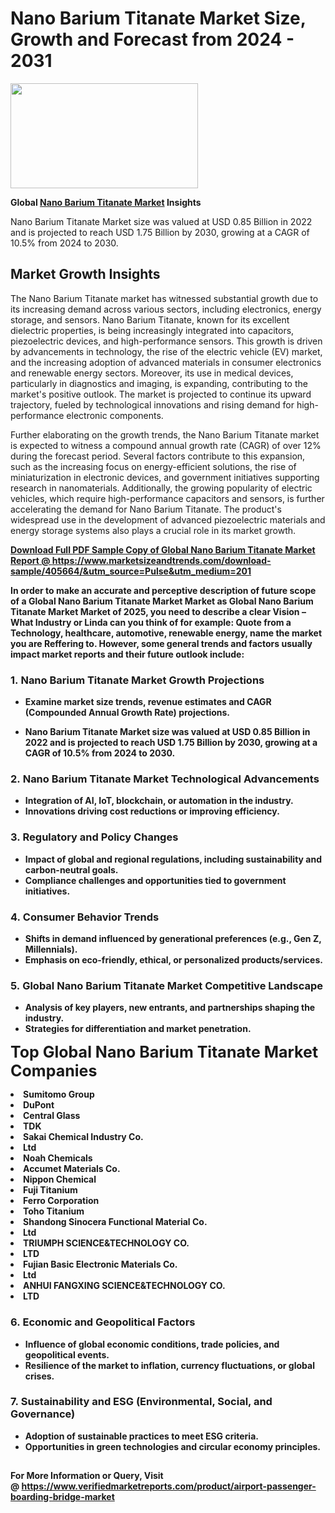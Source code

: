 <H1>Nano Barium Titanate Market Size, Growth and Forecast from 2024 - 2031</H1><img class="aligncenter size-medium wp-image-584254" src="https://thirdeyenews.in/wp-content/uploads/2024/09/Global-Market-Research-300x168.jpeg" alt="" width="300" height="168" /><p><strong>Global&nbsp;<a href="https://www.marketsizeandtrends.com/download-sample/405664/&amp;utm_source=Pulse&amp;utm_medium=201">Nano Barium Titanate Market</a> Insights</strong></p><p>Nano Barium Titanate Market size was valued at USD 0.85 Billion in 2022 and is projected to reach USD 1.75 Billion by 2030, growing at a CAGR of 10.5% from 2024 to 2030.</p><p><h2>Market Growth Insights</h2> <p>The Nano Barium Titanate market has witnessed substantial growth due to its increasing demand across various sectors, including electronics, energy storage, and sensors. Nano Barium Titanate, known for its excellent dielectric properties, is being increasingly integrated into capacitors, piezoelectric devices, and high-performance sensors. This growth is driven by advancements in technology, the rise of the electric vehicle (EV) market, and the increasing adoption of advanced materials in consumer electronics and renewable energy sectors. Moreover, its use in medical devices, particularly in diagnostics and imaging, is expanding, contributing to the market's positive outlook. The market is projected to continue its upward trajectory, fueled by technological innovations and rising demand for high-performance electronic components.</p> <p><strong><a href="#"></a></strong></p> <p>Further elaborating on the growth trends, the Nano Barium Titanate market is expected to witness a compound annual growth rate (CAGR) of over 12% during the forecast period. Several factors contribute to this expansion, such as the increasing focus on energy-efficient solutions, the rise of miniaturization in electronic devices, and government initiatives supporting research in nanomaterials. Additionally, the growing popularity of electric vehicles, which require high-performance capacitors and sensors, is further accelerating the demand for Nano Barium Titanate. The product's widespread use in the development of advanced piezoelectric materials and energy storage systems also plays a crucial role in its market growth.</p> <p><strong><a href="#"></p><p><span class=""><strong>Download Full PDF Sample Copy of Global Nano Barium Titanate Market Report</strong> @ <a href="https://www.marketsizeandtrends.com/download-sample/405664/&amp;utm_source=Pulse&amp;utm_medium=201" target="_blank">https://www.marketsizeandtrends.com/download-sample/405664/&amp;utm_source=Pulse&amp;utm_medium=201</a></span></p><p>In order to make an accurate and perceptive description of future scope of a Global&nbsp;Nano Barium Titanate Market Market as Global&nbsp;Nano Barium Titanate Market Market of 2025, you need to describe a clear Vision &ndash; What Industry or Linda can you think of for example: Quote from a Technology, healthcare, automotive, renewable energy, name the market you are Reffering to. However, some general trends and factors usually impact market reports and their future outlook include:</p><h3>1.&nbsp;<strong>Nano Barium Titanate Market Growth Projections</strong></h3><ul><li>Examine market size trends, revenue estimates and CAGR (Compounded Annual Growth Rate) projections.</li><li><p>Nano Barium Titanate Market size was valued at USD 0.85 Billion in 2022 and is projected to reach USD 1.75 Billion by 2030, growing at a CAGR of 10.5% from 2024 to 2030.</p></li></ul><h3>2.&nbsp;<strong>Nano Barium Titanate Market Technological Advancements</strong></h3><ul><li>Integration of AI, IoT, blockchain, or automation in the industry.</li><li>Innovations driving cost reductions or improving efficiency.</li></ul><h3>3.&nbsp;<strong>Regulatory and Policy Changes</strong></h3><ul><li>Impact of global and regional regulations, including sustainability and carbon-neutral goals.</li><li>Compliance challenges and opportunities tied to government initiatives.</li></ul><h3>4.&nbsp;<strong>Consumer Behavior Trends</strong></h3><ul><li>Shifts in demand influenced by generational preferences (e.g., Gen Z, Millennials).</li><li>Emphasis on eco-friendly, ethical, or personalized products/services.</li></ul><h3>5.&nbsp;<strong>Global Nano Barium Titanate Market Competitive Landscape</strong></h3><ul><li>Analysis of key players, new entrants, and partnerships shaping the industry.</li><li>Strategies for differentiation and market penetration.</li></ul><p data-pm-slice="1 1 []"><span style="color: inherit; font-family: inherit; font-size: 25px;">Top Global Nano Barium Titanate Market Companies</span></p><div class="" data-test-id=""><p><li>Sumitomo Group</li><li> DuPont</li><li> Central Glass</li><li> TDK</li><li> Sakai Chemical Industry Co.</li><li>Ltd</li><li> Noah Chemicals</li><li> Accumet Materials Co.</li><li> Nippon Chemical</li><li> Fuji Titanium</li><li> Ferro Corporation</li><li> Toho Titanium</li><li> Shandong Sinocera Functional Material Co.</li><li>Ltd</li><li> TRIUMPH SCIENCE&TECHNOLOGY CO.</li><li>LTD</li><li> Fujian Basic Electronic Materials Co.</li><li> Ltd</li><li> ANHUI FANGXING SCIENCE&TECHNOLOGY CO.</li><li>LTD</li></p></div><h3>6.&nbsp;<strong>Economic and Geopolitical Factors</strong></h3><ul><li>Influence of global economic conditions, trade policies, and geopolitical events.</li><li>Resilience of the market to inflation, currency fluctuations, or global crises.</li></ul><h3>7.&nbsp;<strong>Sustainability and ESG (Environmental, Social, and Governance)</strong></h3><ul><li>Adoption of sustainable practices to meet ESG criteria.</li><li>Opportunities in green technologies and circular economy principles.</li></ul><h2><strong style="font-size: 14px;">For More Information or Query, Visit @&nbsp;</strong><a style="background-color: #ffffff; font-size: 14px;" href="https://www.marketsizeandtrends.com/report/nano-barium-titanate-market/" target="_blank">https://www.verifiedmarketreports.com/product/airport-passenger-boarding-bridge-market</a></h2>
